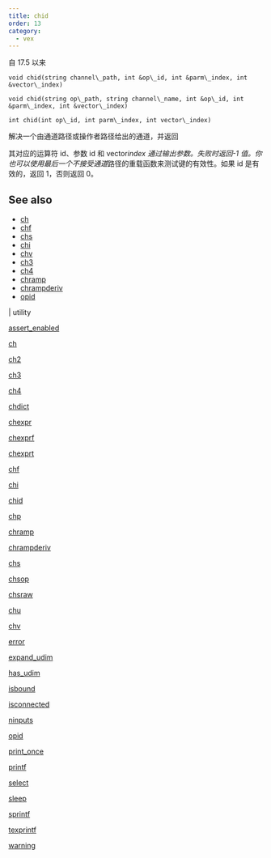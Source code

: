```yaml
---
title: chid
order: 13
category:
  - vex
---
```


自 17.5 以来

`void chid(string channel\_path, int &op\_id, int &parm\_index, int &vector\_index)`

`void chid(string op\_path, string channel\_name, int &op\_id, int &parm\_index, int &vector\_index)`

`int chid(int op\_id, int parm\_index, int vector\_index)`

解决一个由通道路径或操作者路径给出的通道，并返回

其对应的运算符 id、参数 id 和 vector*index 通过输出参数。失败时返回-1 值。你也可以使用最后一个不接受通道*路径的重载函数来测试键的有效性。如果 id 是有效的，返回 1，否则返回 0。

## See also

- [ch](ch.html)
- [chf](chf.html)
- [chs](chs.html)
- [chi](chi.html)
- [chv](chv.html)
- [ch3](ch3.html)
- [ch4](ch4.html)
- [chramp](chramp.html)
- [chrampderiv](chrampderiv.html)
- [opid](opid.html)

|
utility

[assert_enabled](assert_enabled.html)

[ch](ch.html)

[ch2](ch2.html)

[ch3](ch3.html)

[ch4](ch4.html)

[chdict](chdict.html)

[chexpr](chexpr.html)

[chexprf](chexprf.html)

[chexprt](chexprt.html)

[chf](chf.html)

[chi](chi.html)

[chid](chid.html)

[chp](chp.html)

[chramp](chramp.html)

[chrampderiv](chrampderiv.html)

[chs](chs.html)

[chsop](chsop.html)

[chsraw](chsraw.html)

[chu](chu.html)

[chv](chv.html)

[error](error.html)

[expand_udim](expand_udim.html)

[has_udim](has_udim.html)

[isbound](isbound.html)

[isconnected](isconnected.html)

[ninputs](ninputs.html)

[opid](opid.html)

[print_once](print_once.html)

[printf](printf.html)

[select](select.html)

[sleep](sleep.html)

[sprintf](sprintf.html)

[texprintf](texprintf.html)

[warning](warning.html)
